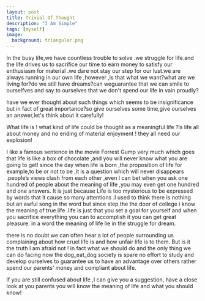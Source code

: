 ```yaml
---
layout: post
title: Trivial Of Thought
description: "I Am Simple"
tags: [myself]
image:
  background: triangular.png
---
```



In the busy life,we have countless trouble to solve .we struggle for life.and the life drives us to sacrifice our time to earn money to satisfy our enthusiasm for material .we dare not stay our step for our lust.we are always running in our own life ,however ,is that what we want?what are we living for?do we still have dreams?can weguarantee that we can smile to ourselfves and say to ourselves that we don't spend our life in vain proudly?


have we ever thought about such things which seems to be insignificance but in fact of great importance?so give ourselves some time,give ourselves an  answer,let's think about it carefully!


What life is ! what kind of life could be thought as a meaningful life ?Is life all about money and no ending of material enjoyment ! they all need our explosion!


I like a famous sentence in the movie Forrest Gump very much which goes that life is like a box of chocolate ,and you will never know what you are going to get! since the day when life is born ,the proposition of life for example,to be or not to be ,it is a question which will never disappears .people’s views clash from each other ,even l can bet when you ask one hundred of people about the meaning of life ,you may even get one hundred and one answers. 
It is just because Life is too mysterious to be expressed by words that it cause so many attentions .I used to think there is nothing but an awful song in the word but since step the  the door of college i know the meaning of true life  .life is just that you set a goal for yourself and when you sacrifice everything you can to accomplish it you can get great pleasure. in a word the meaning of life lie in the struggle for dream.


there is no doubt we can often hear a lot of people surrounding us complaining about how cruel life is and how unfair life is to them. But is it the truth I am afraid not ! in fact what we should do and the only thing we can do facing now  the dog_eat_dog society is spare no effort to study and develop ourselves to guarantee us to have an advantage over others rather spend our parents’ money and compliant about life.


If you are still confused about life ,I can give you a suggestion, have a close look at you parents you will know the meaning of life and what you should know!





